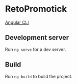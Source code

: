# RetoPromotick

[Angular CLI](https://github.com/angular/angular-cli)

## Development server

Run `ng serve` for a dev server.

## Build

Run `ng build` to build the project.